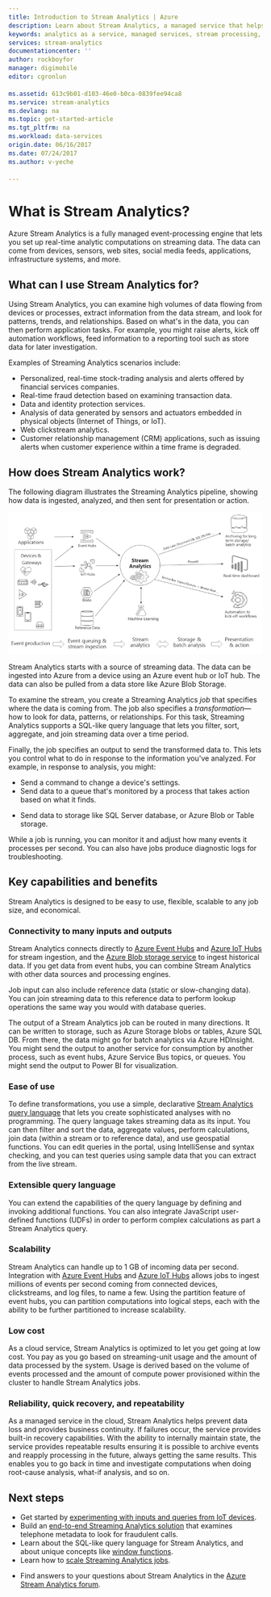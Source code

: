 ```yaml
---
title: Introduction to Stream Analytics | Azure
description: Learn about Stream Analytics, a managed service that helps you analyze streaming data from the Internet of Things (IoT) in real-time.
keywords: analytics as a service, managed services, stream processing, streaming analytics, what is stream analytics
services: stream-analytics
documentationcenter: ''
author: rockboyfor
manager: digimobile
editor: cgronlun

ms.assetid: 613c9b01-d103-46e0-b0ca-0839fee94ca8
ms.service: stream-analytics
ms.devlang: na
ms.topic: get-started-article
ms.tgt_pltfrm: na
ms.workload: data-services
origin.date: 06/16/2017
ms.date: 07/24/2017
ms.author: v-yeche

---
```

# What is Stream Analytics?

Azure Stream Analytics is a fully managed event-processing engine that lets you set up real-time analytic computations on streaming data. The data can come from devices, sensors, web sites, social media feeds, applications, infrastructure systems, and more. 

## What can I use Stream Analytics for?

Using Stream Analytics, you can examine high volumes of data flowing from devices or processes, extract information from the data stream, and look for patterns, trends, and relationships. Based on what's in the data, you can then perform application tasks. For example, you might raise alerts, kick off automation workflows, feed information to a reporting tool such as store data for later investigation. 

Examples of Streaming Analytics scenarios include:

* Personalized, real-time stock-trading analysis and alerts offered by financial services companies.
* Real-time fraud detection based on examining transaction data. 
* Data and identity protection services.
* Analysis of data generated by sensors and actuators embedded in physical objects (Internet of Things, or IoT).
* Web clickstream analytics.
* Customer relationship management (CRM) applications, such as issuing alerts when customer experience within a time frame is degraded.

## How does Stream Analytics work?

The following diagram illustrates the Streaming Analytics pipeline, showing how data is ingested, analyzed, and then sent for presentation or action. 

![Stream Analytics pipeline](./media/stream-analytics-introduction/stream_analytics_intro_pipeline.png)

Stream Analytics starts with a source of streaming data. The data can be ingested into Azure from a device using an Azure event hub or IoT hub. The data can also be pulled from a data store like Azure Blob Storage. 

To examine the stream, you create a Streaming Analytics *job* that specifies where the data is coming from. The job also specifies a *transformation*&mdash;how to look for data, patterns, or relationships. For this task, Streaming Analytics supports a SQL-like query language that lets you filter, sort, aggregate, and join streaming data over a time period.

Finally, the job specifies an output to send the transformed data to. This lets you control what to do in response to the information you've analyzed. For example, in response to analysis, you might:

* Send a command to change a device's settings. 
* Send data to a queue that's monitored by a process that takes action based on what it finds. 
<!-- Not Available Power BI as output of stream analytics-->
* Send data to storage like SQL Server database, or Azure Blob or Table storage.
<!-- Not Available Data Lake Store in Azure.CN-->

While a job is running, you can monitor it and adjust how many events it processes per second. You can also have jobs produce diagnostic logs for troubleshooting.

## Key capabilities and benefits

Stream Analytics is designed to be easy to use, flexible, scalable to any job size, and economical.

### Connectivity to many inputs and outputs

Stream Analytics connects directly to [Azure Event Hubs](https://www.azure.cn/home/features/event-hubs/) and [Azure IoT Hubs](https://www.azure.cn/home/features/iot-hub/) for stream ingestion, and the [Azure Blob storage service](/storage/storage-introduction#blob-storage-accounts) to ingest historical data. If you get data from event hubs, you can combine Stream Analytics with other data sources and processing engines.

Job input can also include reference data (static or slow-changing data). You can join streaming data to this reference data to perform lookup operations the same way you would with database queries.

The output of a Stream Analytics job can be routed in many directions. It can be written to storage, such as Azure Storage blobs or tables, Azure SQL DB. From there, the data might go for batch analytics via Azure HDInsight. You might send the output to another service for consumption by another process, such as event hubs, Azure Service Bus topics, or queues. You might send the output to Power BI for visualization.
<!-- Not Available Data Lake Store, Azure Cosmos Db-->

### Ease of use

To define transformations, you use a simple, declarative [Stream Analytics query language](https://msdn.microsoft.com/library/azure/dn834998.aspx) that lets you create sophisticated analyses with no programming. The query language takes streaming data as its input. You can then filter and sort the data, aggregate values, perform calculations, join data (within a stream or to reference data), and use geospatial functions. You can edit queries in the portal, using IntelliSense and syntax checking, and you can test queries using sample data that you can extract from the live stream.

### Extensible query language

You can extend the capabilities of the query language by defining and invoking additional functions. You can also integrate JavaScript user-defined functions (UDFs) in order to perform complex calculations as part a Stream Analytics query.
<!-- Not Available Azure Machine Learning --> 

### Scalability

Stream Analytics can handle up to 1 GB of incoming data per second. Integration with [Azure Event Hubs](https://www.azure.cn/home/features/event-hubs/) and [Azure IoT Hubs](https://www.azure.cn/home/features/iot-hub/) allows jobs to ingest millions of events per second coming from connected devices, clickstreams, and log files, to name a few. Using the partition feature of event hubs, you can partition computations into logical steps, each with the ability to be further partitioned to increase scalability.

### Low cost

As a cloud service, Stream Analytics is optimized to let you get going at low cost. You pay as you go based on streaming-unit usage and the amount of data processed by the system. Usage is derived based on the volume of events processed and the amount of compute power provisioned within the cluster to handle Stream Analytics jobs.

### Reliability, quick recovery, and repeatability

As a managed service in the cloud, Stream Analytics helps prevent data loss and provides business continuity. If failures occur, the service provides built-in recovery capabilities. With the ability to internally maintain state, the service provides repeatable results ensuring it is possible to archive events and reapply processing in the future, always getting the same results. This enables you to go back in time and investigate computations when doing root-cause analysis, what-if analysis, and so on.

## Next steps

* Get started by [experimenting with inputs and queries from IoT devices](stream-analytics-get-started-with-azure-stream-analytics-to-process-data-from-iot-devices.md).
* Build an [end-to-end Streaming Analytics solution](stream-analytics-real-time-fraud-detection.md) that examines telephone metadata to look for fraudulent calls.
* Learn about the SQL-like query language for Stream Analytics, and about unique concepts like [window functions](stream-analytics-window-functions.md).
* Learn how to [scale Streaming Analytics jobs](stream-analytics-scale-jobs.md). 
<!-- Not Available * Learn how to [integrate Streaming Analytics and Azure Machine Learning](stream-analytics-machine-learning-integration-tutorial.md). -->
* Find answers to your questions about Stream Analytics in the [Azure Stream Analytics forum](https://social.msdn.microsoft.com/Forums/home?forum=AzureStreamAnalytics).

<!--Update_Description: update meta properties, wording update-->